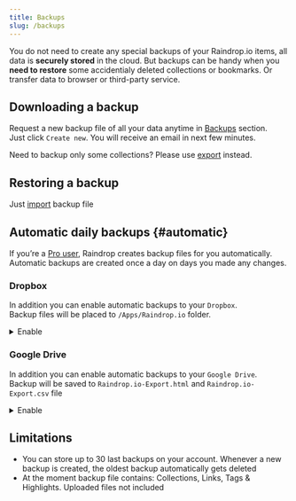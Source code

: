 ```yaml
---
title: Backups
slug: /backups
---
```


You do not need to create any special backups of your Raindrop.io items, all data is **securely stored** in the cloud.
But backups can be handy when you **need to restore** some accidentialy deleted collections or bookmarks.
Or transfer data to browser or third-party service.

## Downloading a backup
Request a new backup file of all your data anytime in [Backups](https://app.raindrop.io/settings/backups) section.   
Just click `Create new`. You will receive an email in next few minutes.

Need to backup only some collections? Please use [export](../export/index.md) instead.

## Restoring a backup
Just [import](../../getting-started/import.md) backup file

## Automatic daily backups {#automatic}
If you’re a [Pro user](../../billing/premium-features.md), Raindrop creates backup files for you automatically.
Automatic backups are created once a day on days you made any changes.


### Dropbox
In addition you can enable automatic backups to your `Dropbox`.   
Backup files will be placed to `/Apps/Raindrop.io` folder.

<details><summary>
Enable
</summary>

1. Visit [settings page](https://app.raindrop.io/settings/backups)
2. Turn on/off particular account in `Cloud backup` section
3. Shortly after first backup will be made

</details>

### Google Drive
In addition you can enable automatic backups to your `Google Drive`.   
Backup will be saved to `Raindrop.io-Export.html` and `Raindrop.io-Export.csv` file

<details><summary>
Enable
</summary>

1. Visit [settings page](https://app.raindrop.io/settings/backups)
2. Turn on/off particular account in `Cloud backup` section
3. Shortly after first backup will be made

</details>

## Limitations
- You can store up to 30 last backups on your account. Whenever a new backup is created, the oldest backup automatically gets deleted
- At the moment backup file contains: Collections, Links, Tags & Highlights. Uploaded files not included